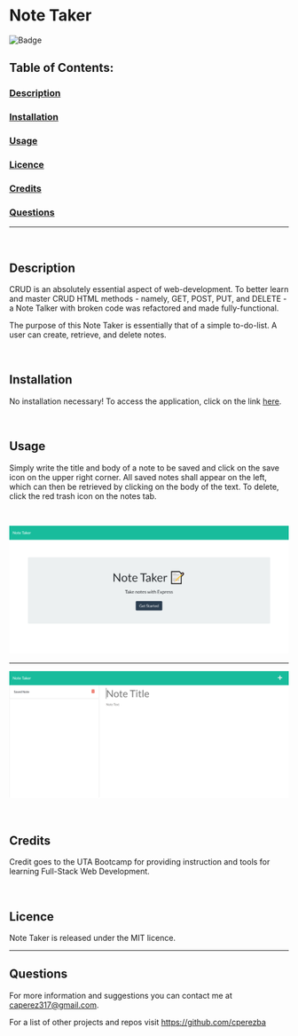 # Note Taker
![Badge](https://img.shields.io/badge/licence-MIT-brightgreen)
## Table of Contents:

### [Description](#description-header)

### [Installation](#installation-header)

### [Usage](#usage-header)

### [Licence](#licence-header)

### [Credits](#credits-header)

### [Questions](#questions-header)

---

<br/>

## <a id="description-header"></a> Description

CRUD is an absolutely essential aspect of web-development. To better learn and master CRUD HTML methods - namely, GET, POST, PUT, and DELETE - a Note Talker with broken code was refactored and made fully-functional.

The purpose of this Note Taker is essentially that of a simple to-do-list. A user can create, retrieve, and delete notes.



<br/>

## <a id="installation-header"></a> Installation

No installation necessary! To access the application, click on the link [here](https://note-taker-dev.herokuapp.com/).


<br/>

## <a id="usage-header"></a> Usage

Simply write the title and body of a note to be saved and click on the save icon on the upper right corner. All saved notes shall appear on the left, which can then be retrieved by clicking on the body of the text. To delete, click the red trash icon on the notes tab.

<br/>

![Introductory Page of Note Taker Application](assets/images/note-taker-introduction.PNG)
___
![Note Taker Main Application Page](assets/images/note-taker-application.PNG)



<br/>

## <a id="credits-header"></a> Credits

Credit goes to the UTA Bootcamp for providing instruction and tools for learning Full-Stack Web Development.


<br/>

## <a id="licence-header"></a> Licence

Note Taker is released under the MIT licence.

---


## <a id="questions-header"></a> Questions

For more information and suggestions you can contact me at caperez317@gmail.com.

For a list of other projects and repos visit https://github.com/cperezba




